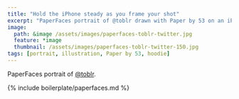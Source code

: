 ```yaml
---
title: "Hold the iPhone steady as you frame your shot"
excerpt: "PaperFaces portrait of @toblr drawn with Paper by 53 on an iPad."
image: 
  path: &image /assets/images/paperfaces-toblr-twitter.jpg 
  feature: *image
  thumbnail: /assets/images/paperfaces-toblr-twitter-150.jpg
tags: [portrait, illustration, Paper by 53, hoodie]
---
```


PaperFaces portrait of [@toblr](https://twitter.com/toblr).

{% include boilerplate/paperfaces.md %}
